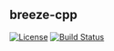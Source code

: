 ## breeze-cpp
[![License](https://img.shields.io/badge/License-Apache%202.0-blue.svg)](https://github.com/weibreeze/breeze-cpp/blob/master/LICENSE)
[![Build Status](https://img.shields.io/travis/weibreeze/breeze-cpp/master.svg?label=Build)](https://travis-ci.org/weibreeze/breeze-cpp)
